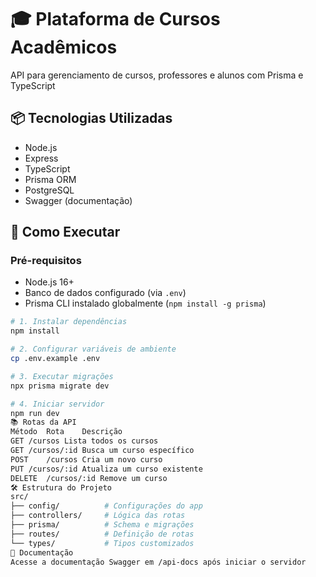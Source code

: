 # 🎓 Plataforma de Cursos Acadêmicos

API para gerenciamento de cursos, professores e alunos com Prisma e TypeScript

## 📦 Tecnologias Utilizadas
- Node.js
- Express
- TypeScript
- Prisma ORM
- PostgreSQL
- Swagger (documentação)

## 🚀 Como Executar

### Pré-requisitos
- Node.js 16+
- Banco de dados configurado (via `.env`)
- Prisma CLI instalado globalmente (`npm install -g prisma`)

```bash
# 1. Instalar dependências
npm install

# 2. Configurar variáveis de ambiente
cp .env.example .env

# 3. Executar migrações
npx prisma migrate dev

# 4. Iniciar servidor
npm run dev
📚 Rotas da API
Método	Rota	Descrição
GET	/cursos	Lista todos os cursos
GET	/cursos/:id	Busca um curso específico
POST	/cursos	Cria um novo curso
PUT	/cursos/:id	Atualiza um curso existente
DELETE	/cursos/:id	Remove um curso
🛠️ Estrutura do Projeto
src/
├── config/          # Configurações do app
├── controllers/     # Lógica das rotas
├── prisma/          # Schema e migrações
├── routes/          # Definição de rotas
└── types/           # Tipos customizados
📄 Documentação
Acesse a documentação Swagger em /api-docs após iniciar o servidor
